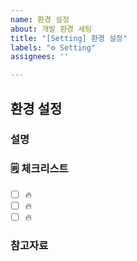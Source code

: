 ```yaml
---
name: 환경 설정
about: 개발 환경 세팅
title: "[Setting] 환경 설정"
labels: "⚙️ Setting"
assignees: ''

---
```


## 환경 설정

### 설명

<!-- 간단한 설명을 작성합니다. -->

### 🗒 체크리스트

- [ ] 🔥
- [ ] 🔥
- [ ] 🔥

### 참고자료

<!-- 참고할 정보나 링크를 작성합니다. -->

